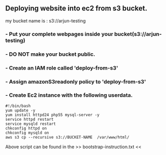 ## Deploying website into ec2 from s3 bucket.

my bucket name is : s3://arjun-testing

### -  Put your complete webpages inside your bucket(s3://arjun-testing)

### -  DO NOT make your bucket public.

### -  Create an IAM role called 'deploy-from-s3'

### - Assign amazonS3readonly policy to 'deploy-from-s3'

### - Create Ec2 instance with the following userdata.

```
#!/bin/bash
yum update -y
yum install httpd24 php55 mysql-server -y
service httpd restart
service mysqld restart
chkconfig httpd on
chkconfig mysqld on
aws s3 cp --recursive s3://BUCKET-NAME  /var/www/html/
```


Above script can be found in the >> bootstrap-instruction.txt <<
